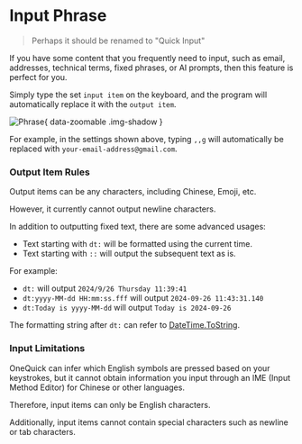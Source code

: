 # Input Phrase

> Perhaps it should be renamed to "Quick Input"

If you have some content that you frequently need to input, such as email, addresses, technical terms, fixed phrases, or AI prompts, then this feature is perfect for you.

Simply type the set `input item` on the keyboard, and the program will automatically replace it with the `output item`.

![Phrase](/shot/en-phrase.png){ data-zoomable .img-shadow }

For example, in the settings shown above, typing `,,g` will automatically be replaced with `your-email-address@gmail.com`.

<!-- ![Old Interface](/feature/replace-phrase.gif){ data-zoomable .img-shadow } -->

### Output Item Rules

Output items can be any characters, including Chinese, Emoji, etc.

However, it currently cannot output newline characters.

In addition to outputting fixed text, there are some advanced usages:

- Text starting with `dt:` will be formatted using the current time.
- Text starting with `::` will output the subsequent text as is.

For example:
- `dt:` will output `2024/9/26 Thursday 11:39:41`
- `dt:yyyy-MM-dd HH:mm:ss.fff` will output `2024-09-26 11:43:31.140`
- `dt:Today is yyyy-MM-dd` will output `Today is 2024-09-26`

The formatting string after `dt:` can refer to [DateTime.ToString](https://learn.microsoft.com/en-us/dotnet/standard/base-types/custom-date-and-time-format-strings).

### Input Limitations

OneQuick can infer which English symbols are pressed based on your keystrokes, but it cannot obtain information you input through an IME (Input Method Editor) for Chinese or other languages.

Therefore, input items can only be English characters.

Additionally, input items cannot contain special characters such as newline or tab characters.
